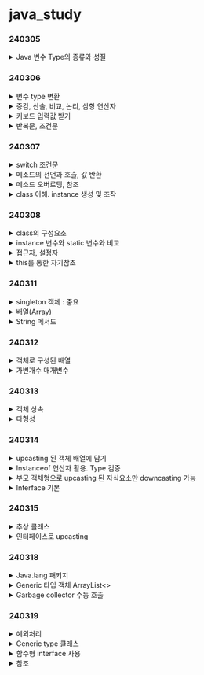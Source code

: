 # java_study

### 240305
<details>
<summary>Java 변수 Type의 종류와 성질</summary>

- Type 크기에 맞는 literal을 넣어줘야 한다
- literal의 크기가 더 큰 경우에는 형변환을 해야 오류가 발생하지 않는다.

</details>

### 240306

<details>
<summary>변수 type 변환</summary>

```

```
</details>

<details>
<summary>증감, 산술, 비교, 논리, 삼항 연산자</summary>

```

```
</details>

<details>
<summary>키보드 입력값 받기</summary>

```

```
</details>

<details>
<summary>반복문, 조건문</summary>

```

```
</details>

### 240307

<details>
<summary>switch 조건문</summary>

```

```
</details>

<details>
<summary>메소드의 선언과 호출, 값 반환</summary>

```

```
</details>

<details>
<summary>메소드 오버로딩, 참조</summary>

```

```
</details>

<details>
<summary>class 이해. instance 생성 및 조작</summary>

```javascript
// 객체 속성 및 메서드 설정

// 상속 : extends

// 캡슐화(은닉) : private

// 다형성 : @override (annotation)

```

</details>

### 240308

<details>
<summary>class의 구성요소</summary>

```

```
</details>

<details>
<summary> instance 변수와 static 변수와 비교</summary>

```
인스턴스 변수는 heap 영역에 저장되며, garbage collection의 대상이 된다.
```
</details>

<details>
<summary>접근자, 설정자</summary>

```
`private` 으로 캡슐화된 변수를 외부에서 사용할 때는 값을 
반환하는 접근자(getter)와 값을 변경하도록 하는 설정자(setter)가 필요하다
```
</details>

<details>
<summary>this를 통한 자기참조</summary>

```
```

</details>

### 240311

<details>
<summary>singleton 객체 : 중요</summary>

```

```
</details>

<details>
<summary>배열(Array)</summary>

```

```
</details>

<details>
<summary>String 메서드</summary>

```

```
</details>

### 240312

<details>
<summary>객체로 구성된 배열</summary>

```

```

</details>

<details>
<summary>가변개수 매개변수</summary>

```

```

</details>

### 240313

<details>
<summary>객체 상속</summary>

```

```
</details>

<details>
<summary>다형성</summary>

```
부모 생성자를 매겨변수로 가지는 메서드에서 사용될 수 있다
```
</details>


### 240314

<details>
<summary>upcasting 된 객체 배열에 담기</summary>

```

```
</details>

<details>
<summary>Instanceof 연산자 활용. Type 검증</summary>

```

```
</details>

<details>
<summary>부모 객체형으로 upcasting 된 자식요소만 downcasting 가능</summary>

```

```
</details>

<details>
<summary>Interface 기본</summary>

```
interface의 추상 메소드를 override 해야한다.
```
</details>

### 240315

<details>
<summary>추상 클래스</summary>

```

```
</details>

<details>
<summary>인터페이스로 upcasting</summary>

```

```
</details>

### 240318

<details>
<summary>Java.lang 패키지</summary>

`Object 클래스`

`Class`

`System`

`StringBuilder`

`Wrapper 포장클래스`
```markdown
Integer, String, Double 등이 있으며, 기초 변수 타입과 동일한 기능을 해준다.
이를 사용해 단순한 변수 타입의 객체도 Java 기본 패키지를 사용할 수 있다.
```

`Calendar`

`Arrays`

`Random`

`MessageFormat`

`StringTokenizer`

</details>

<details>
<summary>Generic 타입 객체 ArrayList<></summary>

</details>

<details>
<summary>Garbage collector 수동 호출</summary>

</details>

### 240319

<details>
<summary>예외처리</summary>

</details>

<details>
<summary>Generic type 클래스</summary>

</details>

<details>
<summary>함수형 interface 사용</summary>

</details>

<details>
<summary>참조</summary>

</details>

